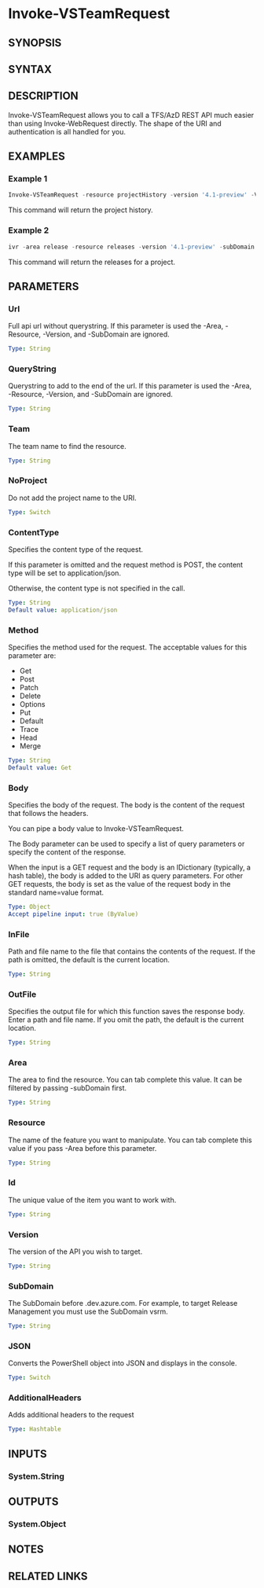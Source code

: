 <!-- #include "./common/header.md" -->

# Invoke-VSTeamRequest

## SYNOPSIS

<!-- #include "./synopsis/Invoke-VSTeamRequest.md" -->

## SYNTAX

## DESCRIPTION

Invoke-VSTeamRequest allows you to call a TFS/AzD REST API much easier than using Invoke-WebRequest directly. The shape of the URI and authentication is all handled for you.

## EXAMPLES

### Example 1

```powershell
Invoke-VSTeamRequest -resource projectHistory -version '4.1-preview' -Verbose
```

This command will return the project history.

### Example 2

```powershell
ivr -area release -resource releases -version '4.1-preview' -subDomain vsrm -Verbose
```

This command will return the releases for a project.

## PARAMETERS


### Url

Full api url without querystring.  If this parameter is used the -Area, -Resource, -Version, and -SubDomain are ignored.

```yaml
Type: String
```

### QueryString

Querystring to add to the end of the url.  If this parameter is used the -Area, -Resource, -Version, and -SubDomain are ignored.

```yaml
Type: String
```

### Team

The team name to find the resource.

```yaml
Type: String
```

### NoProject

Do not add the project name to the URI.

```yaml
Type: Switch
```

### ContentType

Specifies the content type of the request.

If this parameter is omitted and the request method is POST, the content type will be set to application/json.

Otherwise, the content type is not specified in the call.

```yaml
Type: String
Default value: application/json
```

### Method

Specifies the method used for the request. The acceptable values for this parameter are:

- Get
- Post
- Patch
- Delete
- Options
- Put
- Default
- Trace
- Head
- Merge

```yaml
Type: String
Default value: Get
```

### Body

Specifies the body of the request. The body is the content of the request that follows the headers.

You can pipe a body value to Invoke-VSTeamRequest.

The Body parameter can be used to specify a list of query parameters or specify the content of the response.

When the input is a GET request and the body is an IDictionary (typically, a hash table), the body is added to the URI as query parameters. For other GET requests, the body is set as the value of the request body in the standard name=value format.

```yaml
Type: Object
Accept pipeline input: true (ByValue)
```

### InFile

Path and file name to the file that contains the contents of the request. If the path is omitted, the default is the current location.

```yaml
Type: String
```

### OutFile

Specifies the output file for which this function saves the response body. Enter a path and file name. If you omit the path, the default is the current location.

```yaml
Type: String
```

### Area

The area to find the resource. You can tab complete this value. It can be filtered by passing -subDomain first.

```yaml
Type: String
```

### Resource

The name of the feature you want to manipulate. You can tab complete this value if you pass -Area before this parameter.

```yaml
Type: String
```

### Id

The unique value of the item you want to work with.

```yaml
Type: String
```

### Version

The version of the API you wish to target.

```yaml
Type: String
```

### SubDomain

The SubDomain before .dev.azure.com. For example, to target Release Management you must use the SubDomain vsrm.

```yaml
Type: String
```

### JSON

Converts the PowerShell object into JSON and displays in the console.

```yaml
Type: Switch
```

### AdditionalHeaders

Adds additional headers to the request

```yaml
Type: Hashtable
```

<!-- #include "./params/useProjectId.md" -->

<!-- #include "./params/projectName.md" -->

## INPUTS

### System.String

## OUTPUTS

### System.Object

## NOTES

<!-- #include "./common/prerequisites.md" -->

## RELATED LINKS
